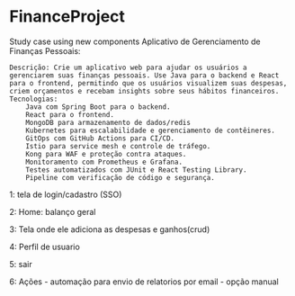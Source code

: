 # FinanceProject
Study case using new components
Aplicativo de Gerenciamento de Finanças Pessoais:

    Descrição: Crie um aplicativo web para ajudar os usuários a gerenciarem suas finanças pessoais. Use Java para o backend e React para o frontend, permitindo que os usuários visualizem suas despesas, criem orçamentos e recebam insights sobre seus hábitos financeiros.
    Tecnologias:
        Java com Spring Boot para o backend.
        React para o frontend.
        MongoDB para armazenamento de dados/redis
        Kubernetes para escalabilidade e gerenciamento de contêineres.
        GitOps com GitHub Actions para CI/CD.
        Istio para service mesh e controle de tráfego.
        Kong para WAF e proteção contra ataques.
        Monitoramento com Prometheus e Grafana.
        Testes automatizados com JUnit e React Testing Library.
        Pipeline com verificação de código e segurança.
		
		
	
1: tela de login/cadastro (SSO)

2: Home: balanço geral

3: Tela onde ele adiciona as despesas e ganhos(crud)

4: Perfil de usuario

5: sair

6: Ações
		- automação para envio de relatorios por email
		- opção manual
		


